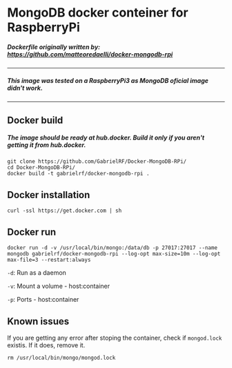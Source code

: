 # MongoDB docker conteiner for RaspberryPi

##### Dockerfile originally written by: https://github.com/matteoredaelli/docker-mongodb-rpi

---

##### This image was tested on a RaspberryPi3 as MongoDB oficial image didn't work.

---

## Docker build

##### The image should be ready at hub.docker. Build it only if you aren't getting it from hub.docker.

```
git clone https://github.com/GabrielRF/Docker-MongoDB-RPi/ 
cd Docker-MongoDB-RPi/
docker build -t gabrielrf/docker-mongodb-rpi .
```

## Docker installation

```
curl -ssl https://get.docker.com | sh
```

## Docker run

```
docker run -d -v /usr/local/bin/mongo:/data/db -p 27017:27017 --name mongodb gabrielrf/docker-mongodb-rpi --log-opt max-size=10m --log-opt max-file=3 --restart:always
```
`-d`: Run as a daemon

`-v`: Mount a volume - host:container

`-p`: Ports - host:container


## Known issues

If you are getting any error after stoping the container, check if `mongod.lock` existis. If it does, remove it.

```
rm /usr/local/bin/mongo/mongod.lock
```
